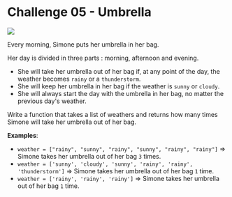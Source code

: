 # Challenge 05 - Umbrella

![](https://images.unsplash.com/photo-1457131760772-7017c6180f05?ixlib=rb-1.2.1&ixid=eyJhcHBfaWQiOjEyMDd9&auto=format&fit=crop&w=1036&q=80)

Every morning, Simone puts her umbrella in her bag.

Her day is divided in three parts : morning, afternoon and evening.
- She will take her umbrella out of her bag if, at any point of the day, the weather becomes `rainy` or a `thunderstorm`.
- She will keep her umbrella in her bag if the weather is `sunny` or `cloudy`.
- She will always start the day with the umbrella in her bag, no matter the previous day's weather.

Write a function that takes a list of weathers and returns how many times Simone will take her umbrella out of her bag.


**Examples**:
- `weather = ["rainy", "sunny", "rainy", "sunny", "rainy", "rainy"]` => Simone takes her umbrella out of her bag `3` times.
- `weather = ['sunny', 'cloudy', 'sunny', 'rainy', 'rainy', 'thunderstorm']` => Simone takes her umbrella out of her bag `1` time.
- `weather = ['rainy', 'rainy', 'rainy']` => Simone takes her umbrella out of her bag `1` time.
